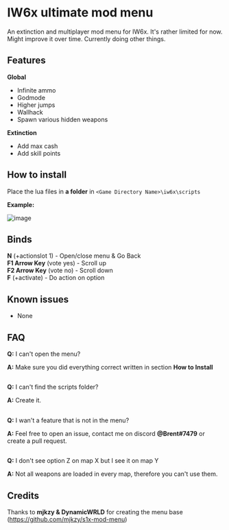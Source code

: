# IW6x ultimate mod menu
An extinction and multiplayer mod menu for IW6x. It's rather limited for now. Might improve it over time. Currently doing other things.

## Features
**Global**
- Infinite ammo
- Godmode
- Higher jumps
- Wallhack
- Spawn various hidden weapons

**Extinction**
- Add max cash
- Add skill points

## How to install
Place the lua files in **a folder** in `<Game Directory Name>\iw6x\scripts`

**Example:**

![image](https://user-images.githubusercontent.com/70229620/124800257-bb265d80-df55-11eb-820e-33c666913b6f.png)

## Binds
**N** (+actionslot 1) - Open/close menu & Go Back</br>
**F1 Arrow Key** (vote yes) - Scroll up</br>
**F2 Arrow Key** (vote no) - Scroll down</br>
**F** (+activate) - Do action on option

## Known issues
- None

## FAQ
**Q:** I can't open the menu?

**A:** Make sure you did everything correct written in section **How to Install**
##
**Q:** I can't find the scripts folder?

**A:** Create it.
##
**Q:** I wan't a feature that is not in the menu?

**A:** Feel free to open an issue, contact me on discord **@Brent#7479** or create a pull request.

##
**Q:** I don't see option Z on map X but I see it on map Y

**A:** Not all weapons are loaded in every map, therefore you can't use them.

## Credits
Thanks to **mjkzy & DynamicWRLD** for creating the menu base (https://github.com/mjkzy/s1x-mod-menu) 

